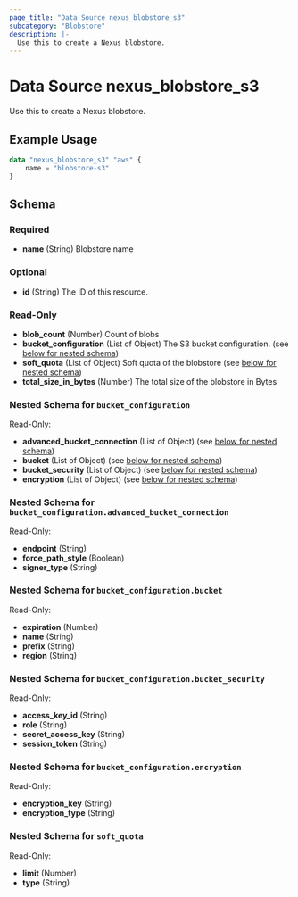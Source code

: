 ```yaml
---
page_title: "Data Source nexus_blobstore_s3"
subcategory: "Blobstore"
description: |-
  Use this to create a Nexus blobstore.
---
```

# Data Source nexus_blobstore_s3
Use this to create a Nexus blobstore.
## Example Usage
```terraform
data "nexus_blobstore_s3" "aws" {
	name = "blobstore-s3"
}
```
<!-- schema generated by tfplugindocs -->
## Schema

### Required

- **name** (String) Blobstore name

### Optional

- **id** (String) The ID of this resource.

### Read-Only

- **blob_count** (Number) Count of blobs
- **bucket_configuration** (List of Object) The S3 bucket configuration. (see [below for nested schema](#nestedatt--bucket_configuration))
- **soft_quota** (List of Object) Soft quota of the blobstore (see [below for nested schema](#nestedatt--soft_quota))
- **total_size_in_bytes** (Number) The total size of the blobstore in Bytes

<a id="nestedatt--bucket_configuration"></a>
### Nested Schema for `bucket_configuration`

Read-Only:

- **advanced_bucket_connection** (List of Object) (see [below for nested schema](#nestedobjatt--bucket_configuration--advanced_bucket_connection))
- **bucket** (List of Object) (see [below for nested schema](#nestedobjatt--bucket_configuration--bucket))
- **bucket_security** (List of Object) (see [below for nested schema](#nestedobjatt--bucket_configuration--bucket_security))
- **encryption** (List of Object) (see [below for nested schema](#nestedobjatt--bucket_configuration--encryption))

<a id="nestedobjatt--bucket_configuration--advanced_bucket_connection"></a>
### Nested Schema for `bucket_configuration.advanced_bucket_connection`

Read-Only:

- **endpoint** (String)
- **force_path_style** (Boolean)
- **signer_type** (String)


<a id="nestedobjatt--bucket_configuration--bucket"></a>
### Nested Schema for `bucket_configuration.bucket`

Read-Only:

- **expiration** (Number)
- **name** (String)
- **prefix** (String)
- **region** (String)


<a id="nestedobjatt--bucket_configuration--bucket_security"></a>
### Nested Schema for `bucket_configuration.bucket_security`

Read-Only:

- **access_key_id** (String)
- **role** (String)
- **secret_access_key** (String)
- **session_token** (String)


<a id="nestedobjatt--bucket_configuration--encryption"></a>
### Nested Schema for `bucket_configuration.encryption`

Read-Only:

- **encryption_key** (String)
- **encryption_type** (String)



<a id="nestedatt--soft_quota"></a>
### Nested Schema for `soft_quota`

Read-Only:

- **limit** (Number)
- **type** (String)

